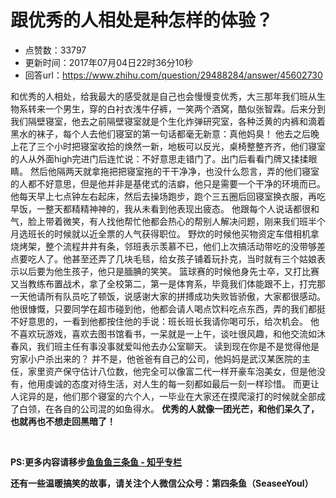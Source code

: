 # 跟优秀的人相处是种怎样的体验？
- 点赞数：33797
- 更新时间：2017年07月04日22时36分10秒
- 回答url：https://www.zhihu.com/question/29488284/answer/45602730
<body>
 <p data-pid="tlCTGrzb">和优秀的人相处，给我最大的感受就是自己也会慢慢变优秀，大三那年我们班从生物系转来一个男生，穿的白衬衣浅牛仔裤，一笑两个酒窝，酷似张智霖。后来分到我们隔壁寝室，他去之前隔壁寝室就是个生化炸弹研究室，各种泛黄的内裤和滴着黑水的袜子，每个人去他们寝室的第一句话都毫无新意：真他妈臭！ 他去之后晚上花了三个小时把寝室收拾的焕然一新，地板可以反光，桌椅整整齐齐，他们寝室的人从外面high完进门后连忙说：不好意思走错门了。出门后看看门牌又揉揉眼睛。 然后他隔两天就拿拖把把寝室拖的干干净净，也没什么怨言，弄的他们寝室的人都不好意思，但是他并非是基佬式的洁癖，他只是需要一个干净的环境而已。 他每天早上七点钟左右起床，然后去操场跑步，跑个三五圈后回寝室换衣服，再吃早饭，一整天都精精神神的，我从未看到他表现出疲态。 他跟每个人说话都很和气，脸上带着微笑，有人找他帮忙他都会热心的帮别人解决问题，刚来我们班半个月选班长的时候就以近全票的人气获得职位。 野炊的时候他买物资定车借相机拿烧烤架，整个流程井井有条，邻班表示羡慕不已，他们上次搞活动带吃的没带够差点要吃人了。他甚至还弄了几块毛毯，给女孩子铺着玩扑克，当时就有三个姑娘表示以后要为他生孩子，他只是腼腆的笑笑。 篮球赛的时候他身先士卒，又打比赛又当教练布置战术，拿了全校第二，第一是体育系，毕竟我们体能跟不上，打完那一天他请所有队员吃了顿饭，说感谢大家的拼搏成功失败皆骄傲，大家都很感动。 他很慷慨，只要同学在超市碰到他，他都会请人喝点饮料吃点东西，弄的我们都挺不好意思的，一看到他都按住他的手说：班长班长我请你喝可乐，给次机会。 他不喜欢玩游戏，喜欢去图书馆看书，一呆就是一上午，谈吐很风趣，和他交流如沐春风，我们班主任有事没事就爱叫他去办公室聊天。 读到现在你是不是觉得他是穷家小户杀出来的？ 并不是，他爸爸有自己的公司，他妈妈是武汉某医院的主任，家里资产保守估计八位数，他完全可以像富二代一样开豪车泡美女，但是他没有，他用虔诚的态度对待生活，对人生的每一刻都如最后一刻一样珍惜。 而更让人诧异的是，他们那个寝室的六个人，一毕业在大家还在摸爬滚打的时候就全部成了白领，在各自的公司混的如鱼得水。 <b>优秀的人就像一团光芒，和他们呆久了，也就再也不想走回黑暗了！</b></p>
 <br>
 <p data-pid="hiquSwIJ"><b>PS:更多内容请移步<a href="http://zhuanlan.zhihu.com/seasee" class="internal">鱼鱼鱼三条鱼 - 知乎专栏</a></b></p>
 <p data-pid="WehFDhao"><b>还有一些温暖搞笑的故事，请关注个人微信公众号：第四条鱼（SeaseeYoul）</b></p>
</body>